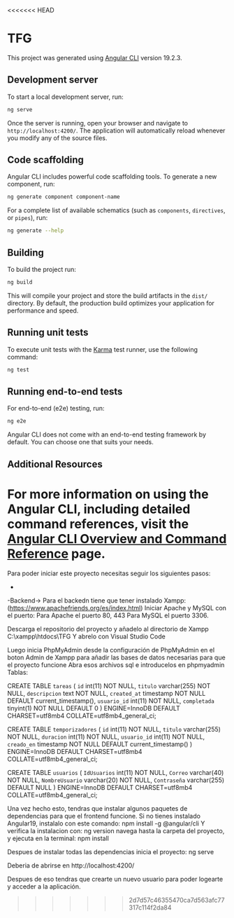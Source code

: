 <<<<<<< HEAD
# TFG

This project was generated using [Angular CLI](https://github.com/angular/angular-cli) version 19.2.3.

## Development server

To start a local development server, run:

```bash
ng serve
```

Once the server is running, open your browser and navigate to `http://localhost:4200/`. The application will automatically reload whenever you modify any of the source files.

## Code scaffolding

Angular CLI includes powerful code scaffolding tools. To generate a new component, run:

```bash
ng generate component component-name
```

For a complete list of available schematics (such as `components`, `directives`, or `pipes`), run:

```bash
ng generate --help
```

## Building

To build the project run:

```bash
ng build
```

This will compile your project and store the build artifacts in the `dist/` directory. By default, the production build optimizes your application for performance and speed.

## Running unit tests

To execute unit tests with the [Karma](https://karma-runner.github.io) test runner, use the following command:

```bash
ng test
```

## Running end-to-end tests

For end-to-end (e2e) testing, run:

```bash
ng e2e
```

Angular CLI does not come with an end-to-end testing framework by default. You can choose one that suits your needs.

## Additional Resources

For more information on using the Angular CLI, including detailed command references, visit the [Angular CLI Overview and Command Reference](https://angular.dev/tools/cli) page.
=======
Para poder iniciar este proyecto necesitas seguir los siguientes pasos:

-
-Backend->
Para el backedn tiene que tener instalado Xampp:
(https://www.apachefriends.org/es/index.html)
Iniciar Apache y MySQL con el puerto:
Para Apache el puerto 80, 443
Para MySQL el puerto 3306.

Descarga el repositorio del proyecto y añadelo al directorio de Xampp
C:\xampp\htdocs\TFG
Y abrelo con Visual Studio Code

Luego inicia PhpMyAdmin desde la configuración de PhpMyAdmin en el boton 
Admin de Xampp para añadir las bases de datos necesarias para que el proyecto funcione 
Abra esos archivos sql e introducelos en phpmyadmin
Tablas:

CREATE TABLE `tareas` (
  `id` int(11) NOT NULL,
  `titulo` varchar(255) NOT NULL,
  `descripcion` text NOT NULL,
  `created_at` timestamp NOT NULL DEFAULT current_timestamp(),
  `usuario_id` int(11) NOT NULL,
  `completada` tinyint(1) NOT NULL DEFAULT 0
) ENGINE=InnoDB DEFAULT CHARSET=utf8mb4 COLLATE=utf8mb4_general_ci;


CREATE TABLE `temporizadores` (
  `id` int(11) NOT NULL,
  `titulo` varchar(255) NOT NULL,
  `duracion` int(11) NOT NULL,
  `usuario_id` int(11) NOT NULL,
  `creado_en` timestamp NOT NULL DEFAULT current_timestamp()
) ENGINE=InnoDB DEFAULT CHARSET=utf8mb4 COLLATE=utf8mb4_general_ci;


CREATE TABLE `usuarios` (
  `IdUsuarios` int(11) NOT NULL,
  `Correo` varchar(40) NOT NULL,
  `NombreUsuario` varchar(20) NOT NULL,
  `Contraseña` varchar(255) DEFAULT NULL
) ENGINE=InnoDB DEFAULT CHARSET=utf8mb4 COLLATE=utf8mb4_general_ci;



Una vez hecho esto, tendras que instalar algunos paquetes de dependencias para que el frontend funcione.
Si no tienes instalado Angular19, instalalo con este comando:
npm install -g @angular/cli
Y verifica la instalacion con:
ng version
navega hasta la carpeta del proyecto, y ejecuta en la terminal:
npm install

Despues de instalar todas las dependencias inicia el proyecto:
ng serve

Deberia de abrirse en http://localhost:4200/

Despues de eso tendras que crearte un nuevo usuario para poder logearte y acceder a la aplicación.


>>>>>>> 2d7d57c46355470ca7d563afc77317c114f2da84
